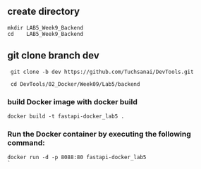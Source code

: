 ## create directory

   
    mkdir LAB5_Week9_Backend
    cd    LAB5_Week9_Backend
    

## git clone branch dev
    
    
   ```
    git clone -b dev https://github.com/Tuchsanai/DevTools.git
   ```
   
   ```   
    cd DevTools/02_Docker/Week09/Lab5/backend
   ```



### build Docker image with docker build 
```
docker build -t fastapi-docker_lab5 .
```

### Run the Docker container by executing the following command:
```
docker run -d -p 8088:80 fastapi-docker_lab5 
`